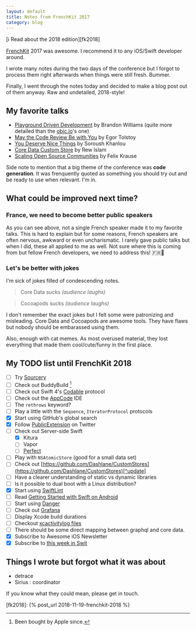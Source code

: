 ```yaml
---
layout: default
title: Notes from FrenchKit 2017
category: blog
---
```


<div class="info info-alert">
[ℹ️ Read about the 2018 edition][fk2018]
</div>

[FrenchKit](http://frenchkit.fr) 2017 was awesome. I recommend it to any
iOS/Swift developer around.

I wrote many notes during the two days of the conference but I forgot to process
them right afterwards when things were still fresh. Bummer.

Finally, I went through the notes today and decided to make a blog post out of
them anyway. Raw and undetailed, 2018-style!

## My favorite talks

- [Playground Driven Development](https://youtu.be/DrdxSNG-_DE) by Brandon
  Williams (quite more detailed than the
  [objc.io](https://talk.objc.io/episodes/S01E51-playground-driven-development-at-kickstarter)'s
  one)
- [May the Code Review Be with You](https://youtu.be/e9NI5XnEqHA) by Egor
  Tolstoy
- [You Deserve Nice Things](https://youtu.be/3ia3ngqM2mM) by Soroush Khanlou
- [Core Data Custom Store](https://youtu.be/dYWE2d4_IPY) by Rew Islam
- [Scaling Open Source Communities](https://youtu.be/WM6WECv4B2E) by Felix
  Krause

Side note to mention that a big theme of the conference was **code generation**.
It was frenquently quoted as something you should try out and be ready to use
when relevant. I'm in.

## What could be improved next time?

### France, we need to become better public speakers

As you can see above, not a single French speaker made it to my favorite talks.
This is hard to explain but for some reasons, French speakers are often nervous,
awkward or even uncharismatic. I rarely gave public talks but when I did, these
all applied to me as well. Not sure where this is coming from but fellow French
developers, we need to address this! 🇫🇷💪

### Let's be better with jokes

I'm sick of jokes filled of condescending notes.

> Core Data sucks _(audience laughs)_

> Cocoapods sucks _(audience laughs)_

I don't remember the exact jokes but I felt some were patronizing and
misleading. Core Data and Cocoapods are awesome tools. They have flaws but
nobody should be embarassed using them.

Also, enough with cat memes. As most overused material, they lost everything
that made them cool/cute/funny in the first place.

## My TODO list until FrenchKit 2018

- [ ] Try [Sourcery][sourcery]
- [ ] Check out BuddyBuild [^footnote]
- [ ] Check out Swift 4's [Codable](https://theswiftpost.co/swift-4s-codable/)
      protocol
- [ ] Check out the [AppCode](https://www.jetbrains.com/objc/) IDE
- [ ] The `rethrows` keyword?
- [ ] Play a little with the `Sequence`, `IteratorProtocol` protocols
- [x] Start using GitHub's global search
- [x] Follow [PublicExtension](https://twitter.com/PublicExtension) on Twitter
- [ ] Check out Server-side Swift
  - [x] Kitura
  - [ ] Vapor
  - [ ] [Perfect](https://perfect.org)
- [ ] Play with `NSAtomicStore` (good for a small data set)
- [ ] Check out
      [https://github.com/Dashlane/CustomStores](https://github.com/Dashlane/CustomStores)[^update]
- [ ] Have a clearer understanding of static vs dynamic libraries
- [ ] Is it possible to dual boot with a Linux distribution?
- [x] Start using [SwiftLint](https://github.com/realm/SwiftLint)
- [ ] Read
      [Getting Started with Swift on Android](https://github.com/apple/swift/blob/master/docs/Android.md)
- [ ] Start using [Danger](https://github.com/danger/danger)
- [ ] Check out [Grafana](https://grafana.com)
- [ ] Display Xcode build durations
- [ ] Checkout [xcactivitylog files](https://michele.io/test-logs-in-xcode/)
- [ ] There should be some direct mapping between graphql and core data.
- [x] Subscribe to Awesome iOS Newsletter
- [x] Subscribe to [this week in Swit](https://swiftnews.curated.co)

## Things I wrote but forgot what it was about

- detrace
- Sirius : coordinator

If you know what they could mean, please get in touch.

[sourcery]: https://github.com/krzysztofzablocki/Sourcery

[fk2018]: {% post_url 2018-11-19-frenchkit-2018 %}

[^footnote]: Been bought by Apple since.
[^update]: The code is still missing today, not sure it will ever show up.
